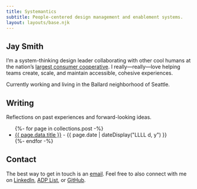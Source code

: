 ```yaml
---
title: Systemantics
subtitle: People-centered design management and enablement systems.
layout: layouts/base.njk
---
```


## Jay Smith

I’m a system-thinking design leader collaborating with other cool humans at the nation’s [largest consumer cooperative](https://www.rei.com/). I really&mdash;really&mdash;love helping teams create, scale, and maintain accessible, cohesive experiences.

Currently working and living in the Ballard neighborhood of Seattle.

## Writing

Reflections on past experiences and forward-looking ideas.

<ul class="listing">
{%- for page in collections.post -%}
  <li>
    <a href="{{ page.url }}">{{ page.data.title }}</a> -
    <time datetime="{{ page.date }}">{{ page.date | dateDisplay("LLLL d, y") }}</time>
  </li>
{%- endfor -%}
</ul>

## Contact

The best way to get in touch is an [email](mailto:jaysmizle@gmail.com). Feel free to also connect with me on [LinkedIn](https://www.linkedin.com/in/jaysmizle/), [ADP List](https://adplist.org/mentors/jay-smith), or [GitHub](https://github.com/jaysmizle).
